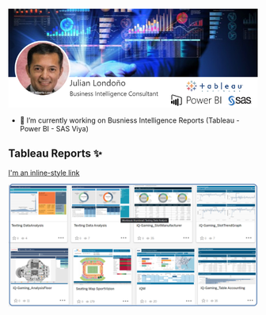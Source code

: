 
![](Images/CardPresentation.png)
<!--
**julianBI/julianBI** is a ✨ _special_ ✨ repository because its `README.md` (this file) appears on your GitHub profile.
### Hi there 👋
Here are some ideas to get you started:

- 🔭 I’m currently working on ...
- 🌱 I’m currently learning ...
- 👯 I’m looking to collaborate on ...
- 🤔 I’m looking for help with ...
- 💬 Ask me about ...
- 📫 How to reach me: ...
- 😄 Pronouns: ...
- ⚡ Fun fact: ...
-->
- 🔭 I’m currently working on Busniess Intelligence Reports (Tableau - Power BI - SAS Viya)
## Tableau Reports ✨

[I'm an inline-style link](https://public.tableau.com/app/profile/bijulian#!/)

![](Images/Portafolio-TableauPublic-2022-A.png)

